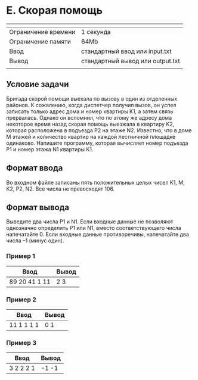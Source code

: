 # E. Скорая помощь

[]()|[]()
-------------------|---
Ограничение времени|	1 секунда
Ограничение памяти |	64Mb
Ввод               |	стандартный ввод или input.txt
Вывод              |	стандартный вывод или output.txt
[]()|[]()

## Условие задачи
Бригада скорой помощи выехала по вызову в один из отделенных районов. К сожалению, когда диспетчер получил вызов, он успел записать только адрес дома и номер квартиры K1, а затем связь прервалась. Однако он вспомнил, что по этому же адресу дома некоторое время назад скорая помощь выезжала в квартиру K2, которая расположена в подъезда P2 на этаже N2. Известно, что в доме M этажей и количество квартир на каждой лестничной площадке одинаково. Напишите программу, которая вычисляет номер подъезда P1 и номер этажа N1 квартиры K1.

## Формат ввода

Во входном файле записаны пять положительных целых чисел K1, M, K2, P2, N2. Все числа не превосходят $106$.

## Формат вывода

Выведите два числа P1 и N1. Если входные данные не позволяют однозначно определить P1 или N1, вместо соответствующего числа напечатайте $0$. Если входные данные противоречивы, напечатайте два числа $–1$ (минус один).


### Пример 1
Ввод|Вывод
---|---
89 20 41 1 11|2 3
[]()

### Пример 2
Ввод|Вывод
---|---
11 1 1 1 1|0 1
[]()

### Пример 3
Ввод|Вывод
---|---
3 2 2 2 1|-1 -1
[]()